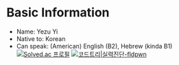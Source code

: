 # Basic Information
- Name\: Yezu Yi
- Native to\: Korean
- Can speak\: (American) English (B2), Hebrew (kinda B1)
[![Solved.ac 프로필](http://mazassumnida.wtf/api/v2/generate_badge?boj=js4484821266)](https://solved.ac/js4484821266)
[![코드트리|실력진단-fldpwn](https://banner.codetree.ai/v1/banner/fldpwn)](https://www.codetree.ai/profiles/fldpwn)
